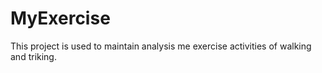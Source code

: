 # MyExercise
This project is used to maintain analysis me exercise activities of walking and triking.
